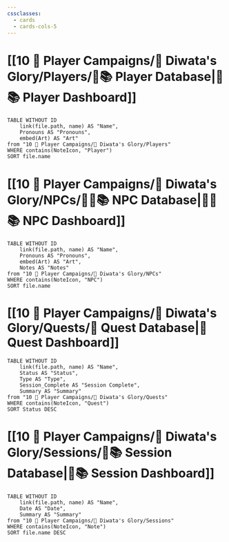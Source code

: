 ```yaml
---
cssclasses:
  - cards
  - cards-cols-5
---
```


# [[10 🧙 Player Campaigns/🎏 Diwata's Glory/Players/🧙📚 Player Database|🧙📚 Player Dashboard]]
```dataview
TABLE WITHOUT ID 
	link(file.path, name) AS "Name", 
	Pronouns AS "Pronouns",
	embed(Art) AS "Art"
from "10 🧙 Player Campaigns/🎏 Diwata's Glory/Players"
WHERE contains(NoteIcon, "Player")
SORT file.name
```


# [[10 🧙 Player Campaigns/🎏 Diwata's Glory/NPCs/👨‍🌾📚 NPC Database|👨‍🌾📚 NPC Dashboard]]
```dataview
TABLE WITHOUT ID 
	link(file.path, name) AS "Name", 
	Pronouns AS "Pronouns",
	embed(Art) AS "Art",
	Notes AS "Notes"
from "10 🧙 Player Campaigns/🎏 Diwata's Glory/NPCs"
WHERE contains(NoteIcon, "NPC")
SORT file.name
```

# [[10 🧙 Player Campaigns/🎏 Diwata's Glory/Quests/🎯 Quest Database|🎯 Quest Dashboard]]
```dataview
TABLE WITHOUT ID 
	link(file.path, name) AS "Name",
	Status AS "Status",
	Type AS "Type",
	Session_Complete AS "Session Complete",
	Summary AS "Summary"
from "10 🧙 Player Campaigns/🎏 Diwata's Glory/Quests"
WHERE contains(NoteIcon, "Quest")
SORT Status DESC
```

# [[10 🧙 Player Campaigns/🎏 Diwata's Glory/Sessions/🧻📚 Session Database|🧻📚 Session Dashboard]]
```dataview
TABLE WITHOUT ID 
	link(file.path, name) AS "Name", 
	Date AS "Date",
	Summary AS "Summary"
from "10 🧙 Player Campaigns/🎏 Diwata's Glory/Sessions"
WHERE contains(NoteIcon, "Note")
SORT file.name DESC
```
